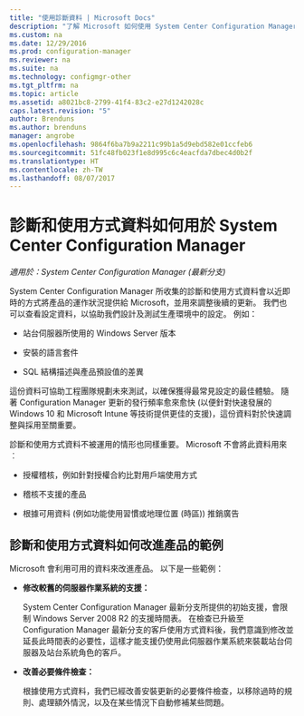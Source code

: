 ```yaml
---
title: "使用診斷資料 | Microsoft Docs"
description: "了解 Microsoft 如何使用 System Center Configuration Manager 收集的診斷及使用方式資料。"
ms.custom: na
ms.date: 12/29/2016
ms.prod: configuration-manager
ms.reviewer: na
ms.suite: na
ms.technology: configmgr-other
ms.tgt_pltfrm: na
ms.topic: article
ms.assetid: a8021bc8-2799-41f4-83c2-e27d1242028c
caps.latest.revision: "5"
author: Brenduns
ms.author: brenduns
manager: angrobe
ms.openlocfilehash: 9864f6ba7b9a2211c99b1a5d9ebd582e01ccfeb6
ms.sourcegitcommit: 51fc48fb023f1e8d995c6c4eacfda7dbec4d0b2f
ms.translationtype: HT
ms.contentlocale: zh-TW
ms.lasthandoff: 08/07/2017
---
```

# <a name="how-diagnostics-and-usage-data-is-used-for-system-center-configuration-manager"></a>診斷和使用方式資料如何用於 System Center Configuration Manager

*適用於：System Center Configuration Manager (最新分支)*

System Center Configuration Manager 所收集的診斷和使用方式資料會以近即時的方式將產品的運作狀況提供給 Microsoft，並用來調整後續的更新。 我們也可以查看設定資料，以協助我們設計及測試生產環境中的設定。 例如：  

-   站台伺服器所使用的 Windows Server 版本  

-   安裝的語言套件  

-   SQL 結構描述與產品預設值的差異  

這份資料可協助工程團隊規劃未來測試，以確保獲得最常見設定的最佳體驗。 隨著 Configuration Manager 更新的發行頻率愈來愈快 (以便針對快速發展的 Windows 10 和 Microsoft Intune 等技術提供更佳的支援)，這份資料對於快速調整與採用至關重要。  

診斷和使用方式資料不被運用的情形也同樣重要。 Microsoft 不會將此資料用來︰  

-   授權稽核，例如針對授權合約比對用戶端使用方式  

-   稽核不支援的產品  

-   根據可用資料 (例如功能使用習慣或地理位置 (時區)) 推銷廣告  

##  <a name="bkmk_improve"></a> 診斷和使用方式資料如何改進產品的範例  
Microsoft 會利用可用的資料來改進產品。 以下是一些範例：  

-   **修改較舊的伺服器作業系統的支援：**  

     System Center Configuration Manager 最新分支所提供的初始支援，會限制 Windows Server 2008 R2 的支援時間表。 在檢查已升級至 Configuration Manager 最新分支的客戶使用方式資料後，我們意識到修改並延長此時間表的必要性，這樣才能支援仍使用此伺服器作業系統來裝載站台伺服器及站台系統角色的客戶。  

-   **改善必要條件檢查：**  

     根據使用方式資料，我們已經改善安裝更新的必要條件檢查，以移除過時的規則、處理額外情況，以及在某些情況下自動修補某些問題。  

